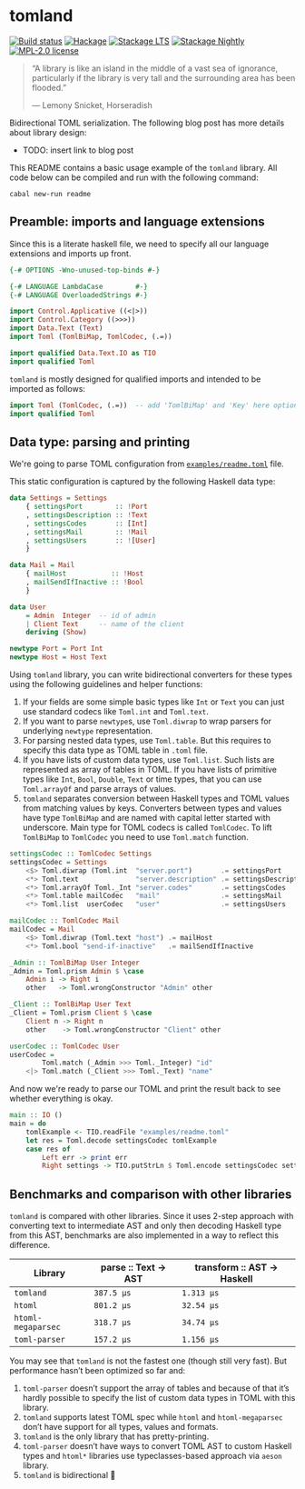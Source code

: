 # tomland

[![Build status](https://secure.travis-ci.org/kowainik/tomland.svg)](https://travis-ci.org/kowainik/tomland)
[![Hackage](https://img.shields.io/hackage/v/tomland.svg)](https://hackage.haskell.org/package/tomland)
[![Stackage LTS](http://stackage.org/package/tomland/badge/lts)](http://stackage.org/lts/package/tomland)
[![Stackage Nightly](http://stackage.org/package/tomland/badge/nightly)](http://stackage.org/nightly/package/tomland)
[![MPL-2.0 license](https://img.shields.io/badge/license-MPL--2.0-blue.svg)](https://github.com/kowainik/tomland/blob/master/LICENSE)

> “A library is like an island in the middle of a vast sea of ignorance,
> particularly if the library is very tall and the surrounding area has been
> flooded.”
>
> ― Lemony Snicket, Horseradish

Bidirectional TOML serialization. The following blog post has more details about
library design:

* TODO: insert link to blog post

This README contains a basic usage example of the `tomland` library. All code
below can be compiled and run with the following command:

```
cabal new-run readme
```

## Preamble: imports and language extensions

Since this is a literate haskell file, we need to specify all our language
extensions and imports up front.

```haskell
{-# OPTIONS -Wno-unused-top-binds #-}

{-# LANGUAGE LambdaCase        #-}
{-# LANGUAGE OverloadedStrings #-}

import Control.Applicative ((<|>))
import Control.Category ((>>>))
import Data.Text (Text)
import Toml (TomlBiMap, TomlCodec, (.=))

import qualified Data.Text.IO as TIO
import qualified Toml
```

`tomland` is mostly designed for qualified imports and intended to be imported
as follows:

```haskell ignore
import Toml (TomlCodec, (.=))  -- add 'TomlBiMap' and 'Key' here optionally
import qualified Toml
```

## Data type: parsing and printing

We're going to parse TOML configuration from [`examples/readme.toml`](examples/readme.toml) file.

This static configuration is captured by the following Haskell data type:

```haskell
data Settings = Settings
    { settingsPort        :: !Port
    , settingsDescription :: !Text
    , settingsCodes       :: [Int]
    , settingsMail        :: !Mail
    , settingsUsers       :: ![User]
    }

data Mail = Mail
    { mailHost           :: !Host
    , mailSendIfInactive :: !Bool
    }

data User
    = Admin  Integer  -- id of admin
    | Client Text     -- name of the client
    deriving (Show)

newtype Port = Port Int
newtype Host = Host Text
```

Using `tomland` library, you can write bidirectional converters for these types
using the following guidelines and helper functions:

1. If your fields are some simple basic types like `Int` or `Text` you can just
   use standard codecs like `Toml.int` and `Toml.text`.
2. If you want to parse `newtype`s, use `Toml.diwrap` to wrap parsers for
   underlying `newtype` representation.
3. For parsing nested data types, use `Toml.table`. But this requires to specify
   this data type as TOML table in `.toml` file.
4. If you have lists of custom data types, use `Toml.list`. Such lists are
   represented as array of tables in TOML. If you have lists of primitive types
   like `Int`, `Bool`, `Double`, `Text` or time types, that you can use
   `Toml.arrayOf` and parse arrays of values.
5. `tomland` separates conversion between Haskell types and TOML values from
   matching values by keys. Converters between types and values have type
   `TomlBiMap` and are named with capital letter started with underscore. Main
   type for TOML codecs is called `TomlCodec`. To lift `TomlBiMap` to
   `TomlCodec` you need to use `Toml.match` function.

```haskell
settingsCodec :: TomlCodec Settings
settingsCodec = Settings
    <$> Toml.diwrap (Toml.int  "server.port")       .= settingsPort
    <*> Toml.text              "server.description" .= settingsDescription
    <*> Toml.arrayOf Toml._Int "server.codes"       .= settingsCodes
    <*> Toml.table mailCodec   "mail"               .= settingsMail
    <*> Toml.list  userCodec   "user"               .= settingsUsers

mailCodec :: TomlCodec Mail
mailCodec = Mail
    <$> Toml.diwrap (Toml.text "host") .= mailHost
    <*> Toml.bool "send-if-inactive"   .= mailSendIfInactive

_Admin :: TomlBiMap User Integer
_Admin = Toml.prism Admin $ \case
    Admin i -> Right i
    other   -> Toml.wrongConstructor "Admin" other

_Client :: TomlBiMap User Text
_Client = Toml.prism Client $ \case
    Client n -> Right n
    other    -> Toml.wrongConstructor "Client" other

userCodec :: TomlCodec User
userCodec =
        Toml.match (_Admin >>> Toml._Integer) "id"
    <|> Toml.match (_Client >>> Toml._Text) "name"
```

And now we're ready to parse our TOML and print the result back to see whether
everything is okay.

```haskell
main :: IO ()
main = do
    tomlExample <- TIO.readFile "examples/readme.toml"
    let res = Toml.decode settingsCodec tomlExample
    case res of
        Left err -> print err
        Right settings -> TIO.putStrLn $ Toml.encode settingsCodec settings
```

## Benchmarks and comparison with other libraries

`tomland` is compared with other libraries. Since it uses 2-step approach with
converting text to intermediate AST and only then decoding Haskell type from
this AST, benchmarks are also implemented in a way to reflect this difference.

| Library            | parse :: Text -> AST | transform :: AST -> Haskell |
|--------------------|----------------------|-----------------------------|
| `tomland`          | `387.5 μs`           | `1.313 μs`                  |
| `htoml`            | `801.2 μs`           | `32.54 μs`                  |
| `htoml-megaparsec` | `318.7 μs`           | `34.74 μs`                  |
| `toml-parser`      | `157.2 μs`           | `1.156 μs`                  |

You may see that `tomland` is not the fastest one (though still very fast). But
performance hasn’t been optimized so far and:

1. `toml-parser` doesn’t support the array of tables and because of that it’s
   hardly possible to specify the list of custom data types in TOML with this
   library.
2. `tomland` supports latest TOML spec while `htoml` and `htoml-megaparsec`
   don’t have support for all types, values and formats.
3. `tomland` is the only library that has pretty-printing.
4. `toml-parser` doesn’t have ways to convert TOML AST to custom Haskell types
   and `htoml*` libraries use typeclasses-based approach via `aeson` library.
5. `tomland` is bidirectional :slightly_smiling_face:
